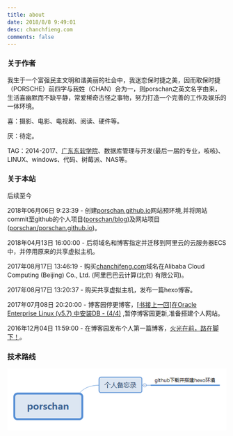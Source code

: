 ```yaml
---
title: about
date: ‎‎2018/8/8 9:49:01  
desc: chanchfieng.com
comments: false
---
```


### 关于作者

我生于一个富强民主文明和谐美丽的社会中，我迷恋保时捷之美，因而取保时捷（PORSCHE）前四字与我姓（CHAN）合为一，则porschan之英文名字由来，生活喜幽默而不缺平静，常爱稀奇古怪之事物，努力打造一个完善的工作及娱乐的一体环境。

喜：摄影、电影、电视剧、阅读、硬件等。

厌：待定。

TAG：2014-2017、[广东东软学院](http://www.nuit.edu.cn/)、数据库管理与开发(最后一届的专业，咳咳)、LINUX、windows、代码、树莓派、NAS等。

### 关于本站

后续至今

2018年06月06日 9:23:39 - 创建[porschan.github.io](https://porschan.github.io/)网站预环境,并将网站commit至github的个人项目([porschan/blog](https://github.com/porschan/blog))及网站项目([porschan/porschan.github.io](https://github.com/porschan/porschan.github.io))。

2018年04月13日 16:00:00 - 后将域名和博客指定并迁移到阿里云的云服务器ECS中，并停用原来的共享虚拟主机。

2017年08月17日 13:46:19 - 购买[chanchifeng.com](chanchifeng.com)域名在Alibaba Cloud Computing (Beijing) Co., Ltd. (阿里巴巴云计算(北京) 有限公司)。

2017年08月17日 13:20:37 - 购买共享虚拟主机，发布一篇hexo博客。

2017年07月08日 20:20:00 - 博客园停更博客，[[书接上一回]在Oracle Enterprise Linux (v5.7) 中安装DB - (4/4)](https://www.cnblogs.com/chanchifeng/p/7137537.html) ,暂停博客园更新,准备搭建个人网站。

2016年12月04日 11:59:00 - 在博客园发布个人第一篇博客，[火光在前，路在脚下！](https://www.cnblogs.com/chanchifeng/p/6130534.html)。

### 技术路线

![](porschan.png)